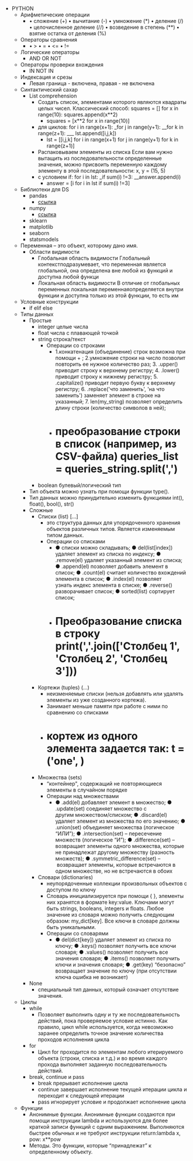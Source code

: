 * PYTHON
	* Арифметические операции
		* • сложение (+) • вычитание (-) • умножение (*) • деление (/) • целочисленное деление (//) • возведение в степень (**) • взятие остатка от деления (%)
	* Операторы сравнения
		* • > • = • <= • !=
	* Логические операторы
		* AND OR NOT
	* Операторы проверки вхождения
		* IN NOT IN
	* Индексация и срезы
		* Левая граница - включена, правая - не включена
	* Синтактический сахар
		* List comprehension
			* Создать список, элементами которого являются квадраты целых чисел. Классический способ: squares = [] for x in range(10): squares.append(x**2)
				* squares = [x**2 for x in range(10)]
			* для циклов: for i in range(x+1): _for j in range(y+1): __for k in range(z+1): ___ lst.append([i,j,k])
				* lst = [[i,j,k] for i in range(x+1) for j in range(y+1) for k in range(z+1)]
			* Распаковываем элементы из списка Если вам нужно вытащить из последовательности определенные значения, можно присвоить переменную каждому элементу в этой последовательности: x, y = (15, 5)
			* с условием if: for i in lst: _if sum(i) !=3: __answer.append(i)
				* answer = [i for i in lst if sum(i) !=3]
	* Библиотеки для DS
		* pandas
			* [ссылка](https://drive.google.com/file/d/1smFepT748IxG-dK2BfS-oue3wOkIWwyq/view?usp=sharing)
		* numpy
			* [ссылка](https://drive.google.com/file/d/13DobNcfa6uXWG6KiN52adYdlStgyzelU/view?usp=sharing)
		* sklearn
		* matplotlib
		* seaborn
		* statsmodels
	* Переменная – это объект, которому дано имя.
		* Области видимости
			* Глобальная область видимости Глобальный контекстподразумевает, что переменная является глобальной, она определена вне любой из функций и доступна любой функци
			* Локальная область видимости В отличие от глобальных переменных локальная переменнаяопределяется внутри функции и доступна только из этой функции, то есть им
	* Условные конструкции
		* if elif else
	* Типы данных
		* Простые
			* integer целые числа
			* float числа с плавающей точкой
			* string строка/текст
				* Операции со строками
					* 1.конкатенация (объединение) строк возможна при помощи + ; 2.умножение строки на число позволит повторить ее нужное количество раз; 3. .upper() приводит строку к верхнему регистру; 4. .lower() приводит строку к нижнему регистру; 5. .capitalize() приводит первую букву к верхнему регистру; 6. .replace('что заменить', 'на что заменить') заменяет элемент в строке на указанный; 7. len(my_string) позволяет определить длину строки (количество символов в ней);
					* # преобразование строки в список (например, из CSV-файла) queries_list = queries_string.split(',')
			* boolean булевый/логический тип
		* Тип объекта можно узнать при помощи функции type().
		* Тип данных можно принудительно изменить функциями int(), float(), bool(), str()
		* Сложные
			* Списки (list) [...]
				* это структура данных для упорядоченного хранения объектов различных типов. Является изменяемым типом данных.
				* Операции со списками
					* ● списки можно складывать; ● del(list[index]) удаляет элемент из списка по индексу; ● .remove(el) удаляет указанный элемент из списка; ● .append(el) позволяет добавить элемент в список; ● .count(el) считает количество вхождений элемента в список; ● .index(el) позволяет узнать индекс элемента в списке; ● .reverse() разворачивает список; ● sorted(list) сортирует список;
					* # Преобразование списка в строку print(','.join(['Столбец 1', 'Столбец 2', 'Столбец 3']))
			* Кортежи (tuples) (...)
				* неизменяемые списки (нельзя добавлять или удалять элементы из уже созданного кортежа).
				* Занимает меньше памяти при работе с ними по сравнению со списками
				* # кортеж из одного элемента задается так: t = ('one', )
			* Множества (sets)
				* “контейнер", содержащий не повторяющиеся элементы в случайном порядке
				* Операции над множествами
					* ● .add(el) добавляет элемент в множество; ● .update(set) соединяет множество с другим множеством/списком; ● .discard(el) удаляет элемент из множества по его значению; ● .union(set) объединяет множества (логическое “ИЛИ”); ● .intersection(set) – пересечение множеств (логическое “И”); ● .difference(set) – возвращает элементы одного множества, которые не принадлежат другому множеству (разность множеств); ● .symmetric_difference(set) – возвращает элементы, которые встречаются в одном множестве, но не встречаются в обоих
			* Словари (dictionaries)
				* неупорядоченные коллекции произвольных объектов с доступом по ключу
				* Словарь инициализируется при помощи { }, элементы них хранятся в формате key:value. Ключами могут быть strings, booleans, integers и floats. Любое значение из словаря можно получить следующим образом: my_dict[key]. Все ключи в словаре должны быть уникальными.
				* Операции со словарями
					* ● del(dict[key]) удаляет элемент из списка по ключу; ● .keys() позволяет получить все ключи словаря; ● .values() позволяет получить все значения словаря; ● .items() позволяет получить ключи и значения словаря; ● .get(key) “безопасно” возвращает значение по ключу (при отсутствии ключа ошибка не возникает)
		* None
			* специальный тип данных, который означает отсутствие значения.
	* Циклы
		* while
			* Позволяет выполнить одну и ту же последовательность действий, пока проверяемое условие истинно. Как правило, цикл while используется, когда невозможно заранее определить точное значение количества проходов исполнения цикла
		* for
			* Цикл for проходится по элементам любого итерируемого объекта (строки, списка и т.д.) и во время каждого прохода выполняет заданную последовательность действий.
		* break, continue и pass
			* break прерывает исполнение цикла
			* continue завершает исполнение текущей итерации цикла и переходит к следующей итерации
			* pass игнорирует условие и продолжает исполнение цикла
	* Функции
		* Анонимные функции. Анонимные функции создаются при помощи инструкции lambda и используются для более краткой записи функций с одним выражением. Выполняются быстрее обычных и не требуют инструкции return:lambda x, pow: x**pow
		* Методы. Это функции, которые “принадлежат” к определенному объекту.

